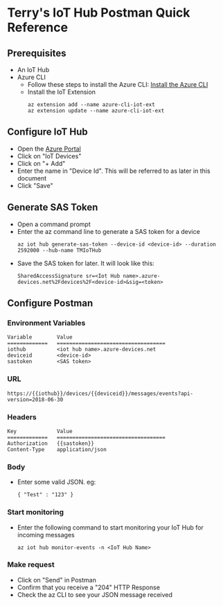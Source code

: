 # Terry's IoT Hub Postman Quick Reference

## Prerequisites

- An IoT Hub
- Azure CLI
  - Follow these steps to install the Azure CLI: [Install the Azure CLI](https://docs.microsoft.com/en-us/cli/azure/install-azure-cli?view=azure-cli-latest)
  - Install the IoT Extension
    ```
    az extension add --name azure-cli-iot-ext
    az extension update --name azure-cli-iot-ext
    ```

## Configure IoT Hub

- Open the [Azure Portal](https://ms.portal.azure.com)
- Click on "IoT Devices"
- Click on "+ Add"
- Enter the name in "Device Id".  This will be referred to as <device-id> later in this document
- Click "Save"

## Generate SAS Token

- Open a command prompt
- Enter the az command line to generate a SAS token for a device
  ```
  az iot hub generate-sas-token --device-id <device-id> --duration 2592000 --hub-name TMIoTHub
  ```
- Save the SAS token for later.  It will look like this:
  ```
  SharedAccessSignature sr=<Iot Hub name>.azure-devices.net%2Fdevices%2F<device-id>&sig=<token>

## Configure Postman

### Environment Variables

```
Variable        Value
=============   ===================================
iothub          <iot hub name>.azure-devices.net
deviceid        <device-id>
sastoken        <SAS token>
```

### URL
```
https://{{iothub}}/devices/{{deviceid}}/messages/events?api-version=2018-06-30
```

### Headers
```
Key             Value
=============   ===================================
Authorization   {{sastoken}}
Content-Type    application/json
```

### Body

- Enter some valid JSON.  eg:
  ```
  { "Test" : "123" }
  ```

### Start monitoring

- Enter the following command to start monitoring your IoT Hub for incoming messages
  ```
  az iot hub monitor-events -n <IoT Hub Name>
  ```

### Make request

- Click on "Send" in Postman
- Confirm that you receive a "204" HTTP Response
- Check the az CLI to see your JSON message received



